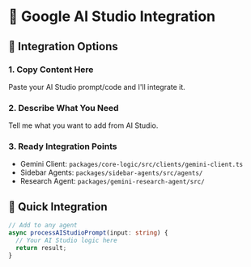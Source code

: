 # 🤖 Google AI Studio Integration

## 🔧 Integration Options

### 1. Copy Content Here
Paste your AI Studio prompt/code and I'll integrate it.

### 2. Describe What You Need
Tell me what you want to add from AI Studio.

### 3. Ready Integration Points
- Gemini Client: `packages/core-logic/src/clients/gemini-client.ts`
- Sidebar Agents: `packages/sidebar-agents/src/agents/`
- Research Agent: `packages/gemini-research-agent/src/`

## 📝 Quick Integration
```typescript
// Add to any agent
async processAIStudioPrompt(input: string) {
  // Your AI Studio logic here
  return result;
}
```